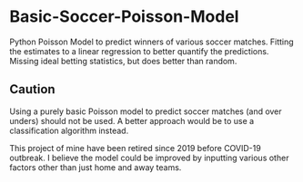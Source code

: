 # Basic-Soccer-Poisson-Model
Python Poisson Model to predict winners of various soccer matches. Fitting the estimates to a linear regression to better quantify the predictions. Missing ideal betting statistics, but does better than random.

## Caution
Using a purely basic Poisson model to predict soccer matches (and over unders) should not be used. A better approach would be to use a classification algorithm instead.

This project of mine have been retired since 2019 before COVID-19 outbreak. I believe the model could be improved by inputting various other factors other than just home and away teams.

